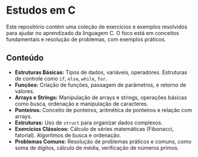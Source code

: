 <h1>Estudos em C</h1>
<p>Este repositório contém uma coleção de exercícios e exemplos resolvidos para ajudar no aprendizado da linguagem C. O foco está em conceitos fundamentais e resolução de problemas, com exemplos práticos.</p>

<h2>Conteúdo</h2>
<ul>
    <li><strong>Estruturas Básicas:</strong> Tipos de dados, variáveis, operadores. Estruturas de controle como <code>if</code>, <code>else</code>, <code>while</code>, <code>for</code>.</li>
    <li><strong>Funções:</strong> Criação de funções, passagem de parâmetros, e retorno de valores.</li>
    <li><strong>Arrays e Strings:</strong> Manipulação de arrays e strings, operações básicas como busca, ordenação e manipulação de caracteres.</li>
    <li><strong>Ponteiros:</strong> Conceito de ponteiros, aritmética de ponteiros e relação com arrays.</li>
    <li><strong>Estruturas:</strong> Uso de <code>struct</code> para organizar dados complexos.</li>
    <li><strong>Exercícios Clássicos:</strong> Cálculo de séries matemáticas (Fibonacci, fatorial). Algoritmos de busca e ordenação.</li>
    <li><strong>Problemas Comuns:</strong> Resolução de problemas práticos e comuns, como soma de dígitos, cálculo de média, verificação de números primos.</li>
</ul>
